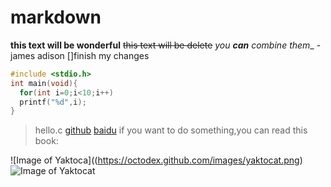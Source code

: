 # markdown
__this text will be wonderful__
~~this text will be delete~~
_you **can** combine them__
-james adison
[]finish my changes

```c
#include <stdio.h>
int main(void){
  for(int i=0;i<10;i++)
  printf("%d",i);
}
```

>hello.c
[github](http://www.github.com)
[baidu](http://www.baidu.com)
if you want to do something,you can read this book:
  
![Image of Yaktoca]((https://octodex.github.com/images/yaktocat.png)
![Image of Yaktocat](https://octodex.github.com/images/yaktocat.png)
